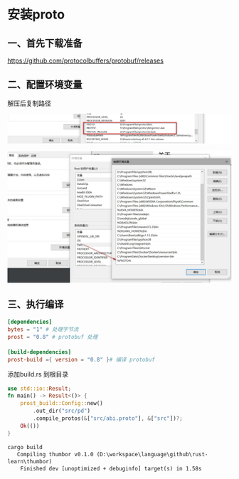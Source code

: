 # 安装proto
## 一、首先下载准备
https://github.com/protocolbuffers/protobuf/releases

## 二、配置环境变量
解压后复制路径

![](images\protoc.jpg)



![](images\protoc1.jpg)

## 三、执行编译
```toml
[dependencies]
bytes = "1" # 处理字节流
prost = "0.8" # protobuf 处理

[build-dependencies]
prost-build ={ version = "0.8" }# 编译 protobuf
```

添加build.rs 到根目录
```rust
use std::io::Result;
fn main() -> Result<()> {
    prost_build::Config::new()
        .out_dir("src/pd")
        .compile_protos(&["src/abi.proto"], &["src"])?;
    Ok(())
}

```
```
cargo build
   Compiling thumbor v0.1.0 (D:\workspace\language\github\rust-learn\thumbor)
    Finished dev [unoptimized + debuginfo] target(s) in 1.58s
```